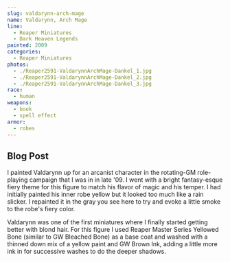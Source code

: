 ```yaml
---
slug: valdarynn-arch-mage
name: Valdarynn, Arch Mage
line:
  - Reaper Miniatures
  - Dark Heaven Legends
painted: 2009
categories:
  - Reaper Miniatures
photos:
  - ./Reaper2591-ValdarynnArchMage-Dankel_1.jpg
  - ./Reaper2591-ValdarynnArchMage-Dankel_2.jpg
  - ./Reaper2591-ValdarynnArchMage-Dankel_3.jpg
race:
  - human
weapons:
  - book
  - spell effect
armor:
  - robes
---
```


## Blog Post

I painted Valdarynn up for an arcanist character in the rotating-GM role-playing campaign that I was in in late '09. I went with a bright fantasy-esque fiery theme for this figure to match his flavor of magic and his temper. I had initially painted his inner robe yellow but it looked too much like a rain slicker. I repainted it in the gray you see here to try and evoke a little smoke to the robe's fiery color.

Valdarynn was one of the first miniatures where I finally started getting better with blond hair. For this figure I used Reaper Master Series Yellowed Bone (similar to GW Bleached Bone) as a base coat and washed with a thinned down mix of a yellow paint and GW Brown Ink, adding a little more ink in for successive washes to do the deeper shadows.
